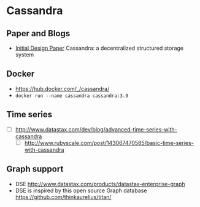 # Cassandra

## Paper and Blogs

- [Initial Design Paper](http://dl.acm.org/citation.cfm?id=1773922) Cassandra: a decentralized structured storage system

## Docker

- https://hub.docker.com/_/cassandra/
- `docker run --name cassandra cassandra:3.9`

## Time series

- [ ] http://www.datastax.com/dev/blog/advanced-time-series-with-cassandra
  - [ ] http://www.rubyscale.com/post/143067470585/basic-time-series-with-cassandra

## Graph support

- DSE http://www.datastax.com/products/datastax-enterprise-graph
- DSE is inspired by this open source Graph database https://github.com/thinkaurelius/titan/
